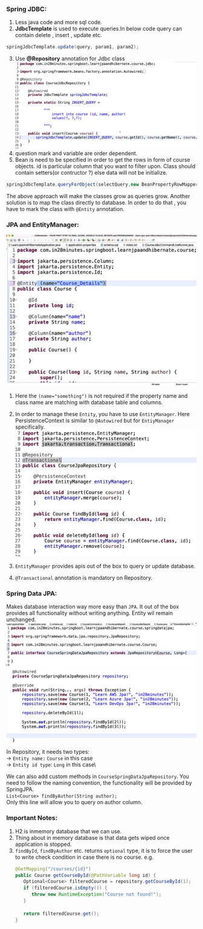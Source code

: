 ### Spring JDBC:
1. Less java code and more sql code.
2. **JdbcTemplate** is used to execute queries.In below code query can contain delete , insert , update etc.
```java
springJdbcTemplate.update(query, param1, param2);
```
3. Use **@Repository** annotation for Jdbc class 
   ![Alt text](images/springjdbcinsert.png)
4. question mark and variable are order dependent.
5. Bean is need to be specified in order to get the rows in form of course objects. id is particular column that you want to filter upon. Class should contain setters(or contructor ?) else data will not be initialize.
```java
springJdbcTemplate.queryForObject(selectQuery,new BeanPropertyRowMapper<>(Course.class), id);
```

The above approach will make the classes grow as queries grow. 
Another solution is to map the class directly to database.
In order to do that , you have to mark the class with `@Entity` annotation.

### JPA and EntityManager:
![Alt text](images/EntityMapping.png)
1. Here the `(name="something")` is not required if the property name and class name are matching with database table and columns.
2. In order to manage these `Entity`, you have to use `EntityManager`.  Here PersistenceContext is similar to `@Autowired` but for `EntiyManager` specifically.
![Alt text](images/EntityManager.png)

3. `EntityManager` provides apis out of the box to query or update  database.
4. `@Transactional` annotation is mandatory on Repository.

### Spring Data JPA:

Makes database interaction way more easy than `JPA`. It out of the box provides all functionality without writing anything.
Entity wil remain unchanged.
![Alt text](images/SpringJPARepository.png)
![Alt text](images/SpringJPARepositoryRunner.png)

In Repository, it needs two types:\
-> `Entity name:` `Course` in this case\
-> `Entity id type`: `Long` in this case\


We can also add custom methods in `CourseSpringDataJpaRepository`. You need to follow the naming convention, the functionality will be provided by SpringJPA.\
`List<Course> findByAuthor(String author);`\
Only this line will allow you to query on author column.

### Important Notes:
1. H2 is inmemory database that we can use.
2. Thing about in memory database is that data gets wiped once application is stopped.
3. `findById`, `findByAuthor` etc. returns `optional` type, it is to force the user to write check condition in case there is no course. 
   e.g. 
   ```java
   @GetMapping("/courses/{id}")
   public Course getCourseById(@PathVariable long id) { 
      Optional<Course> filteredCourse = repository.getCourseById(1);
      if (filteredCourse.isEmpty()) {
         throw new RuntimeException("Course not found!");
      }

      return filteredCourse.get();
   }
   ```